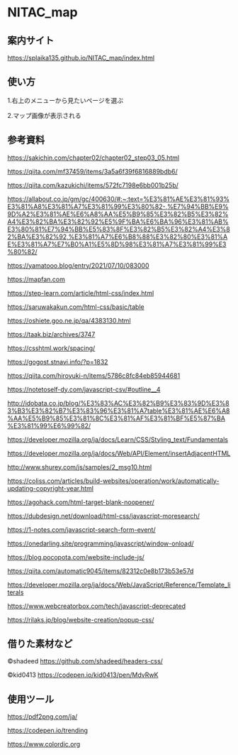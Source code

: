 # NITAC_map
## 案内サイト
https://splaika135.github.io/NITAC_map/index.html

## 使い方
1.右上のメニューから見たいページを選ぶ

2.マップ画像が表示される

## 参考資料
https://sakichin.com/chapter02/chapter02_step03_05.html

https://qiita.com/mf37459/items/3a5a6f39f6816889bdb6/

https://qiita.com/kazukichi/items/572fc7198e6bb001b25b/

https://allabout.co.jp/gm/gc/400630/#:~:text=%E3%81%AE%E3%81%93%E3%81%A8%E3%81%A7%E3%81%99%E3%80%82-,%E7%94%BB%E9%9D%A2%E3%81%AE%E6%A8%AA%E5%B9%85%E3%82%B5%E3%82%A4%E3%82%BA%E3%82%92%E5%9F%BA%E6%BA%96%E3%81%AB%E3%80%81%E7%94%BB%E5%83%8F%E3%82%B5%E3%82%A4%E3%82%BA%E3%82%92,%E3%81%A7%E6%B8%88%E3%82%80%E3%81%AE%E3%81%A7%E7%B0%A1%E5%8D%98%E3%81%A7%E3%81%99%E3%80%82/

https://yamatooo.blog/entry/2021/07/10/083000

https://mapfan.com

https://step-learn.com/article/html-css/index.html

https://saruwakakun.com/html-css/basic/table

https://oshiete.goo.ne.jp/qa/4383130.html

https://taak.biz/archives/3747

https://csshtml.work/spacing/

https://gogost.stnavi.info/?p=1832

https://qiita.com/hiroyuki-n/items/5786c8fc84eb85944681

https://notetoself-dy.com/javascript-csv/#outline__4

http://idobata.co.jp/blog/%E3%83%AC%E3%82%B9%E3%83%9D%E3%83%B3%E3%82%B7%E3%83%96%E3%81%A7table%E3%81%AE%E6%A8%AA%E5%B9%85%E3%81%8C%E3%81%AF%E3%81%BF%E5%87%BA%E3%81%99%E6%99%82/

https://developer.mozilla.org/ja/docs/Learn/CSS/Styling_text/Fundamentals

https://developer.mozilla.org/ja/docs/Web/API/Element/insertAdjacentHTML

http://www.shurey.com/js/samples/2_msg10.html

https://coliss.com/articles/build-websites/operation/work/automatically-updating-copyright-year.html

https://agohack.com/html-target-blank-noopener/

https://dubdesign.net/download/html-css/javascript-moresearch/

https://1-notes.com/javascript-search-form-event/

https://onedarling.site/programming/javascript/window-onload/

https://blog.pocopota.com/website-include-js/

https://qiita.com/automatic9045/items/82312c0e8b173b53e57d

https://developer.mozilla.org/ja/docs/Web/JavaScript/Reference/Template_literals

https://www.webcreatorbox.com/tech/javascript-deprecated

https://rilaks.jp/blog/website-creation/popup-css/

## 借りた素材など
©shadeed
https://github.com/shadeed/headers-css/

©kid0413
https://codepen.io/kid0413/pen/MdvRwK

## 使用ツール
https://pdf2png.com/ja/

https://codepen.io/trending

https://www.colordic.org
